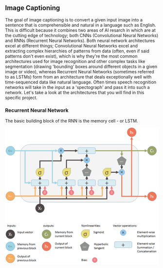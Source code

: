 ## Image Captioning

The goal of image captioning is to convert a given input image into a sentence that is comprehensible
and natural in a language such as English. This is difficult because it combines two areas of AI resarch in which are 
at the cutting edge of technology; both CNNs (Convolutional Neural Networks) and RNNs (Recurrent Neural Networks). Both 
neural network architectures excel at different things; Convolutional Neural Networks excel and extracting complex
hierarchies of patterns from data (often, even if said patterns don't even exist), which is why they're the most common 
architectures used for image recognition and other complex tasks like segmentation (drawing 'bounding' boxes around
different objects in a given image or video), whereas Recurrent Neural Networks (sometimes referred to as LSTMs) form
from an architecture that deals exceptionally well with time-sequenced data like natural language. Often times speech 
recognition networks will take in the input as a 'spectograph' and pass it into such a network. Let's take a look at the 
architectures that you will find in this specific project.


### Recurrent Neural Network

The basic building block of the RNN is the memory cell - or LSTM. 

![title](https://github.com/danielmallory/CS202Examples/blob/master/CNN-LSTM/imgs/lstmblock.png)
